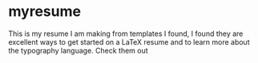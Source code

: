 myresume
======

This is my resume I am making from templates I found, I found they are
excellent ways to get started on a LaTeX resume and to learn more
about the typography language.  Check them out
